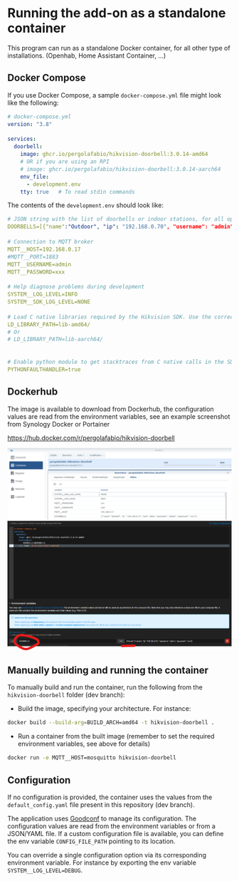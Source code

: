 # Running the add-on as a standalone container

This program can run as a standalone Docker container, for all other type of installations. (Openhab, Home Assistant Container, ...)

## Docker Compose

If you use Docker Compose, a sample `docker-compose.yml` file might look like the following:

```yaml
# docker-compose.yml
version: "3.8"

services:
  doorbell:
    image: ghcr.io/pergolafabio/hikvision-doorbell:3.0.14-amd64
    # OR if you are using an RPI
    # image: ghcr.io/pergolafabio/hikvision-doorbell:3.0.14-aarch64
    env_file:
      - development.env
    tty: true   # To read stdin commands
```

The contents of the `development.env` should look like:
```yaml
# JSON string with the list of doorbells or indoor stations, for all options, have a look at the [docs](https://github.com/pergolafabio/Hikvision-Addons/blob/main/doorbell/DOCS.md)
DOORBELLS=[{"name":"Outdoor", "ip": "192.168.0.70", "username": "admin", "password": "xxx"},{"name":"Indoor", "ip": "192.168.0.71", "username": "admin", "password": "xxx"}]

# Connection to MQTT broker
MQTT__HOST=192.168.0.17
#MQTT__PORT=1883
MQTT__USERNAME=admin
MQTT__PASSWORD=xxx

# Help diagnose problems during development
SYSTEM__LOG_LEVEL=INFO
SYSTEM__SDK_LOG_LEVEL=NONE

# Load C native libraries required by the Hikvision SDK. Use the correct folder depending on you architecture.
LD_LIBRARY_PATH=lib-amd64/
# Or
# LD_LIBRARY_PATH=lib-aarch64/


# Enable python module to get stacktraces from C native calls in the SDK
PYTHONFAULTHANDLER=true
```

## Dockerhub

The image is available to download from Dockerhub, the configuration values are read from the environment variables, see an example screenshot from Synology Docker or Portainer

https://hub.docker.com/r/pergolafabio/hikvision-doorbell

![Synology](synology.png)
![Portainer](portainer.png)

## Manually building and running the container

To manually build and run the container, run the following from the `hikvision-doorbell` folder (dev branch):

- Build the image, specifying your architecture.
For instance:
```bash
docker build --build-arg=BUILD_ARCH=amd64 -t hikvision-doorbell .
```

- Run a container from the built image (remember to set the required environment variables, see above for details)
```bash
docker run -e MQTT__HOST=mosquitto hikvision-doorbell
```


## Configuration
If no configuration is provided, the container uses the values from the `default_config.yaml` file present in this repository (dev branch).

The application uses [Goodconf](https://github.com/lincolnloop/goodconf) to manage its configuration.
The configuration values are read from the environment variables or from a JSON/YAML file.
If a custom configuration file is available, you can define the env variable `CONFIG_FILE_PATH` pointing to its location.

You can override a single configuration option via its corresponding environment variable. For instance by exporting the env variable `SYSTEM__LOG_LEVEL=DEBUG`.
